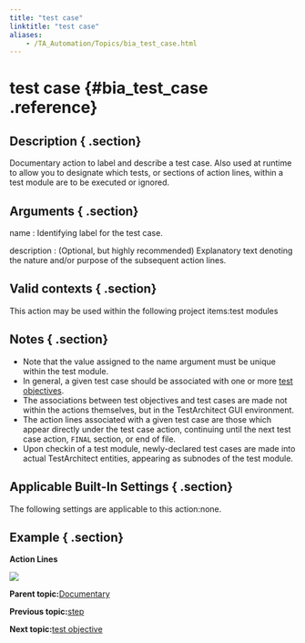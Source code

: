 ```yaml
--- 
title: "test case"
linktitle: "test case"
aliases: 
    - /TA_Automation/Topics/bia_test_case.html
---
```

# test case {#bia_test_case .reference}

## Description { .section}

Documentary action to label and describe a test case. Also used at runtime to allow you to designate which tests, or sections of action lines, within a test module are to be executed or ignored.

## Arguments { .section}

name
:   Identifying label for the test case.

description
:   \(Optional, but highly recommended\) Explanatory text denoting the nature and/or purpose of the subsequent action lines.

## Valid contexts { .section}

This action may be used within the following project items:test modules

## Notes { .section}

-   Note that the value assigned to the name argument must be unique within the test module.
-   In general, a given test case should be associated with one or more [test objectives](bia_test_objective.html).
-   The associations between test objectives and test cases are made not within the actions themselves, but in the TestArchitect GUI environment.
-   The action lines associated with a given test case are those which appear directly under the test case action, continuing until the next test case action, `FINAL` section, or end of file.
-   Upon checkin of a test module, newly-declared test cases are made into actual TestArchitect entities, appearing as subnodes of the test module.

## Applicable Built-In Settings { .section}

The following settings are applicable to this action:none.

## Example { .section}

**Action Lines**

![](../Images/bia_test_case_pgm.png)

**Parent topic:**[Documentary](../../TA_Automation/Topics/bia_Documentary.html)

**Previous topic:**[step](../../TA_Automation/Topics/bia_step.html)

**Next topic:**[test objective](../../TA_Automation/Topics/bia_test_objective.html)

